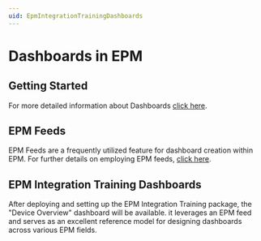```yaml
---
uid: EpmIntegrationTrainingDashboards
---
```


# Dashboards in EPM

## Getting Started

For more detailed information about Dashboards [click here](https://docs.dataminer.services/user-guide/Advanced_Modules/Dashboards_and_Low_Code_Apps/Dashboards_app/Dashboards_app.html?q=dashboards).

## EPM Feeds

EPM Feeds are a frequently utilized feature for dashboard creation within EPM. For further details on employing EPM feeds, [click here](https://docs.dataminer.services/user-guide/Advanced_Modules/Dashboards_and_Low_Code_Apps/Visualizations/Available_visualizations/Feeds/CPEFeed.html?q=EPM%20feed).

## EPM Integration Training Dashboards

After deploying and setting up the EPM Integration Training package, the "Device Overview" dashboard will be available. it leverages an EPM feed and serves as an excellent reference model for designing dashboards across various EPM fields.